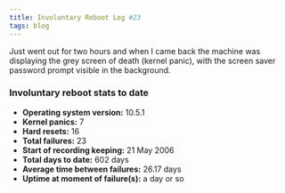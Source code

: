```yaml
---
title: Involuntary Reboot Log #23
tags: blog
---
```


Just went out for two hours and when I came back the machine was displaying the grey screen of death (kernel panic), with the screen saver password prompt visible in the background.


### Involuntary reboot stats to date

-   **Operating system version:** 10.5.1
-   **Kernel panics:** 7
-   **Hard resets:** 16
-   **Total failures:** 23
-   **Start of recording keeping:** 21 May 2006
-   **Total days to date:** 602 days
-   **Average time between failures:** 26.17 days
-   **Uptime at moment of failure(s):** a day or so
